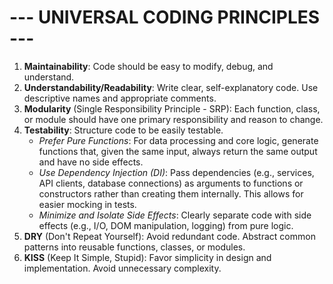 # --- UNIVERSAL CODING PRINCIPLES ---

1. **Maintainability**: Code should be easy to modify, debug, and understand.
2. **Understandability/Readability**: Write clear, self-explanatory code. Use descriptive names and appropriate comments.
3. **Modularity** (Single Responsibility Principle - SRP): Each function, class, or module should have one primary responsibility and reason to change.
4. **Testability**: Structure code to be easily testable.
   - *Prefer Pure Functions*: For data processing and core logic, generate functions that, given the same input, always return the same output and have no side effects.
   - *Use Dependency Injection (DI)*: Pass dependencies (e.g., services, API clients, database connections) as arguments to functions or constructors rather than creating them internally. This allows for easier mocking in tests.
   - *Minimize and Isolate Side Effects*: Clearly separate code with side effects (e.g., I/O, DOM manipulation, logging) from pure logic.
5. **DRY** (Don't Repeat Yourself): Avoid redundant code. Abstract common patterns into reusable functions, classes, or modules.
6. **KISS** (Keep It Simple, Stupid): Favor simplicity in design and implementation. Avoid unnecessary complexity.
